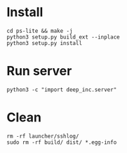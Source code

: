 # Install
```
cd ps-lite && make -j
python3 setup.py build_ext --inplace
python3 setup.py install
```

# Run server
``` 
python3 -c "import deep_inc.server"
```

# Clean
``` 
rm -rf launcher/sshlog/
sudo rm -rf build/ dist/ *.egg-info
```